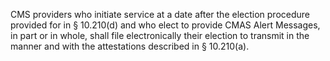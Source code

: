 CMS providers who initiate service at a date after the election procedure provided for in § 10.210(d) and who elect to provide CMAS Alert Messages, in part or in whole, shall file electronically their election to transmit in the manner and with the attestations described in § 10.210(a).

